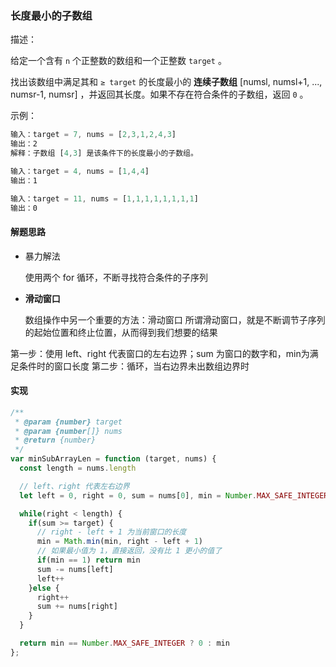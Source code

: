 ### 长度最小的子数组

描述：

给定一个含有 `n` 个正整数的数组和一个正整数 `target` 。

找出该数组中满足其和 `≥ target` 的长度最小的 **连续子数组** [numsl, numsl+1, ..., numsr-1, numsr] ，并返回其长度。如果不存在符合条件的子数组，返回 `0` 。


示例：

```js
输入：target = 7, nums = [2,3,1,2,4,3]
输出：2
解释：子数组 [4,3] 是该条件下的长度最小的子数组。
```

```js
输入：target = 4, nums = [1,4,4]
输出：1
```
```js
输入：target = 11, nums = [1,1,1,1,1,1,1,1]
输出：0
```


#### 解题思路

- 暴力解法
  
  使用两个 for 循环，不断寻找符合条件的子序列

- **滑动窗口**

  数组操作中另一个重要的方法：滑动窗口
  所谓滑动窗口，就是不断调节子序列的起始位置和终止位置，从而得到我们想要的结果


第一步：使用 left、right 代表窗口的左右边界；sum 为窗口的数字和，min为满足条件时的窗口长度
第二步：循环，当右边界未出数组边界时


#### 实现

```js
/**
 * @param {number} target
 * @param {number[]} nums
 * @return {number}
 */
var minSubArrayLen = function (target, nums) {
  const length = nums.length

  // left、right 代表左右边界
  let left = 0, right = 0, sum = nums[0], min = Number.MAX_SAFE_INTEGER

  while(right < length) {
    if(sum >= target) {
      // right - left + 1 为当前窗口的长度
      min = Math.min(min, right - left + 1)
      // 如果最小值为 1，直接返回，没有比 1 更小的值了
      if(min == 1) return min
      sum -= nums[left]
      left++
    }else {
      right++
      sum += nums[right]
    }
  }

  return min == Number.MAX_SAFE_INTEGER ? 0 : min
};
```

  